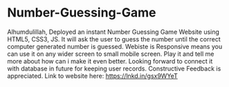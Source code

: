 # Number-Guessing-Game
Alhumdulillah, Deployed an instant Number Guessing Game Website using HTML5, CSS3, JS.
It will ask the user to guess the number until the correct computer generated number is guessed.
Webiste is Responsive means you can use it on any wider screen to small mobile screen.
Play it and tell me more about how can i make it even better.
Looking forward to connect it with database in future for keeping user records.
Constructive Feedback is appreciated.
Link to website here:
https://lnkd.in/gsx9WYeT

